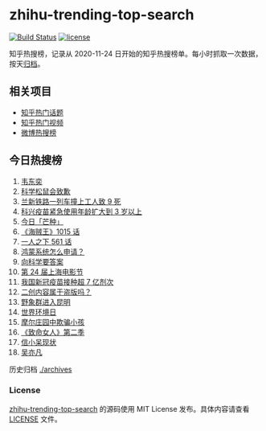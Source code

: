 # zhihu-trending-top-search

[![Build Status](https://github.com/justjavac/zhihu-trending-top-search/workflows/ci/badge.svg?branch=main)](https://github.com/justjavac/zhihu-trending-top-search/actions)
[![license](https://img.shields.io/github/license/justjavac/zhihu-trending-top-search)](https://github.com/justjavac/zhihu-trending-top-search/blob/main/LICENSE)

知乎热搜榜，记录从 2020-11-24 日开始的知乎热搜榜单。每小时抓取一次数据，按天[归档](./archives)。

## 相关项目

- [知乎热门话题](https://github.com/justjavac/zhihu-trending-hot-questions)
- [知乎热门视频](https://github.com/justjavac/zhihu-trending-hot-video)
- [微博热搜榜](https://github.com/justjavac/weibo-trending-hot-search)

## 今日热搜榜

<!-- BEGIN -->
<!-- 最后更新时间 Sat Jun 05 2021 15:44:04 GMT+0800 (China Standard Time) -->

1. [韦东奕](https://www.zhihu.com/search?q=韦东奕)
2. [科学松鼠会致歉](https://www.zhihu.com/search?q=科学松鼠会)
3. [兰新铁路一列车撞上工人致 9 死](https://www.zhihu.com/search?q=兰新铁路)
4. [科兴疫苗紧急使用年龄扩大到 3 岁以上](https://www.zhihu.com/search?q=科兴疫苗)
5. [今日「芒种」](https://www.zhihu.com/search?q=芒种)
6. [《海贼王》1015 话](https://www.zhihu.com/search?q=海贼王)
7. [一人之下 561 话](https://www.zhihu.com/search?q=一人之下)
8. [鸿蒙系统怎么申请？](https://www.zhihu.com/search?q=鸿蒙系统怎么申请)
9. [向科学要答案](https://www.zhihu.com/search?q=向科学要答案)
10. [第 24 届上海电影节](https://www.zhihu.com/search?q=上海电影节)
11. [我国新冠疫苗接种超 7 亿剂次](https://www.zhihu.com/search?q=新冠疫苗)
12. [二创内容属于盗版吗？](https://www.zhihu.com/search?q=二创)
13. [野象群进入昆明](https://www.zhihu.com/search?q=云南大象)
14. [世界环境日](https://www.zhihu.com/search?q=世界环境日)
15. [摩尔庄园中欺骗小孩](https://www.zhihu.com/search?q=摩尔庄园)
16. [《致命女人》第二季](https://www.zhihu.com/search?q=致命女人)
17. [信小呆现状](https://www.zhihu.com/search?q=信小呆)
18. [吴亦凡](https://www.zhihu.com/search?q=吴亦凡)

<!-- END -->

历史归档 [./archives](./archives)

### License

[zhihu-trending-top-search](https://github.com/justjavac/zhihu-trending-top-search)
的源码使用 MIT License 发布。具体内容请查看 [LICENSE](./LICENSE) 文件。
